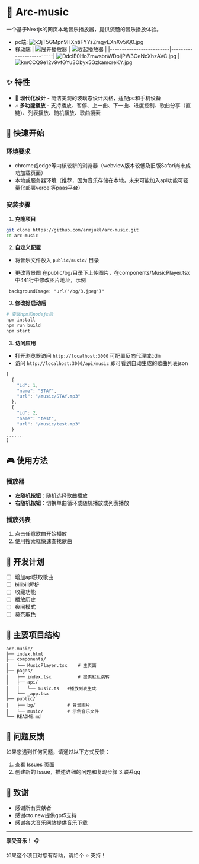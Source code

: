 # 🎵 Arc-music

一个基于Nextjs的网页本地音乐播放器，提供流畅的音乐播放体验。
* pc端:
![k3jT5GMpn9HXntiFYYsZmgyEXnXv5iQ0.jpg](https://cdn.nodeimage.com/i/k3jT5GMpn9HXntiFYYsZmgyEXnXv5iQ0.jpg) 
* 移动端
| ![展开播放器]() | ![收起播放器]() |
|-------------------------|-------------------------|
![DdcIE0HoZmwsbnWDoijPW3OeNcXhzAVC.jpg](https://cdn.nodeimage.com/i/DdcIE0HoZmwsbnWDoijPW3OeNcXhzAVC.jpg) | ![kmCCQ9e12v9vfGYu3Obyx5GzkamcreKY.jpg](https://cdn.nodeimage.com/i/kmCCQ9e12v9vfGYu3Obyx5GzkamcreKY.jpg) 


## ✨ 特性

- 🎨 **现代化设计** - 简洁美观的玻璃态设计风格，适配pc和手机设备
- 🎶 **多功能播放** - 支持播放、暂停、上一曲、下一曲、进度控制、歌曲分享（直链）、列表播放、随机播放、歌曲搜索
## 🚀 快速开始

### 环境要求

- chrome或edge等内核较新的浏览器（webview版本较低及旧版Safari尚未成功加载页面）
- 本地或服务器环境（推荐，因为音乐存储在本地，未来可能加入api功能可轻量化部署vercel等paas平台）

### 安装步骤

1. **克隆项目**
```bash
git clone https://github.com/armjukl/arc-music.git
cd arc-music
```
2. **自定义配置**

 * 将音乐文件放入 `public/music/` 目录

* 更改背景图
在public/bg/目录下上传图片，在components/MusicPlayer.tsx中441行中修改图片地址，示例
```
 backgroundImage: "url('/bg/3.jpeg')"
```


3. **修改好启动后**
```bash
# 安装npm和nodejs后
npm install
npm run build
npm start
```

3. **访问应用**
* 打开浏览器访问 `http://localhost:3000` 可配置反向代理或cdn
* 访问 `http://localhost:3000/api/music` 即可看到自动生成的歌曲列表json
```javascript
[
  {
    "id": 1,
    "name": "STAY",
    "url": "/music/STAY.mp3"
  },
  {
    "id": 2,
    "name": "test",
    "url": "/music/test.mp3"
  }
......
]
```


## 🎮 使用方法

### 播放器

- **左随机按钮**：随机选择歌曲播放
- **右随机按钮**：切换单曲循环或随机播放或列表播放


### 播放列表

1. 点击任意歌曲开始播放
2. 使用搜索框快速查找歌曲 


## 📝 开发计划

- [ ] 增加api获取歌曲
- [ ] bilibili解析
- [ ] 收藏功能
- [ ] 播放历史
- [ ] 夜间模式
- [ ] 莫奈取色

## 📁 主要项目结构

```
arc-music/
├── index.html              
├── components/
│   └── MusicPlayer.tsx    # 主页面
├── pages/
│   ├── index.tsx          # 提供默认跳转
│   ├── api/
│   │   └── music.ts   #播放列表生成
│   └── _app.tsx     
├── public/
│   ├── bg/            # 背景图片
│   └── music/         # 示例音乐文件
└── README.md
```

## 🐛 问题反馈

如果您遇到任何问题，请通过以下方式反馈：

1. 查看 [Issues](https://github.com/armjukl/arc-music/issues) 页面
2. 创建新的 Issue，描述详细的问题和复现步骤
3.联系qq

## 🙏 致谢

- 感谢所有贡献者
- 感谢cto.new提供gpt5支持
- 感谢各大音乐网站提供音乐下载

---

**享受音乐！** 🎧

如果这个项目对您有帮助，请给个 ⭐️ 支持！
